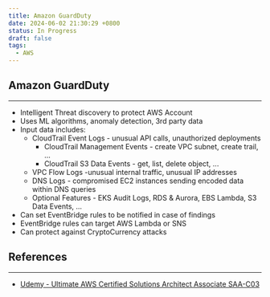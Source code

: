 ```yaml
---
title: Amazon GuardDuty
date: 2024-06-02 21:30:29 +0800
status: In Progress
draft: false
tags:
  - AWS
---
```

## Amazon GuardDuty
---
- Intelligent Threat discovery to protect AWS Account
- Uses ML algorithms, anomaly detection, 3rd party data
- Input data includes:
	- CloudTrail Event Logs - unusual API calls, unauthorized deployments
		- CloudTrail Management Events - create VPC subnet, create trail, ...
		- CloudTrail S3 Data Events - get, list, delete object, ...
	- VPC Flow Logs -unusual internal traffic, unusual IP addresses
	- DNS Logs - compromised EC2 instances sending encoded data within DNS queries
	- Optional Features - EKS Audit Logs, RDS & Aurora, EBS Lambda, S3 Data Events, ...
- Can set EventBridge rules to be notified in case of findings
- EventBridge rules can target AWS Lambda or SNS
- Can protect against CryptoCurrency attacks

## References
---
- [Udemy - Ultimate AWS Certified Solutions Architect Associate SAA-C03](https://www.udemy.com/course/aws-certified-solutions-architect-associate-saa-c03)
